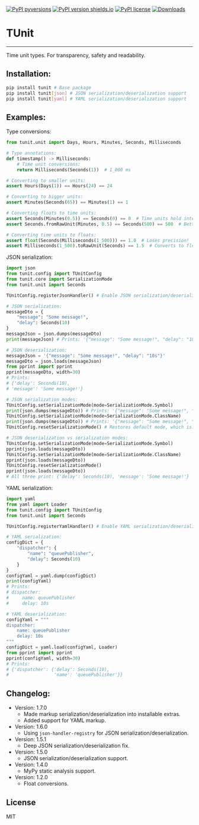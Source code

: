 [![PyPI pyversions](https://img.shields.io/pypi/pyversions/tunit.svg)](https://pypi.python.org/pypi/tunit)
[![PyPI version shields.io](https://img.shields.io/pypi/v/tunit.svg)](https://pypi.python.org/pypi/tunit)
[![PyPI license](https://img.shields.io/pypi/l/tunit.svg)](https://pypi.python.org/pypi/tunit)
[![Downloads](https://static.pepy.tech/badge/tunit)](https://pepy.tech/project/tunit)

# TUnit
---
Time unit types. For transparency, safety and readability.

## Installation:

```bash
pip install tunit # Base package
pip install tunit[json] # JSON serialization/deserialization support
pip install tunit[yaml] # YAML serialization/deserialization support
```

## Examples:

Type conversions:
```python
from tunit.unit import Days, Hours, Minutes, Seconds, Milliseconds

# Type annotations:
def timestamp() -> Milliseconds:
    # Time unit conversions:
    return Milliseconds(Seconds(1))  # 1_000 ms

# Converting to smaller units:
assert Hours(Days(1)) == Hours(24) == 24

# Converting to bigger units:
assert Minutes(Seconds(65)) == Minutes(1) == 1

# Converting floats to time units:
assert Seconds(Minutes(0.5)) == Seconds(0) == 0  # Time units hold integers!
assert Seconds.fromRawUnit(Minutes, 0.5) == Seconds(500) == 500  # Better approach when fractions matter!

# Converting time units to floats:
assert float(Seconds(Milliseconds(1_500))) == 1.0  # Loses precision!
assert Milliseconds(1_500).toRawUnit(Seconds) == 1.5  # Converts to float representing different time unit with precision.
```

JSON serialization:
```python
import json
from tunit.config import TUnitConfig
from tunit.core import SerializationMode
from tunit.unit import Seconds

TUnitConfig.registerJsonHandler() # Enable JSON serialization/deserialization

# JSON serialization:
messageDto = {
    "message": "Some message!",
    "delay": Seconds(10)
}
messageJson = json.dumps(messageDto)
print(messageJson) # Prints: '{"message": "Some message!", "delay": "10s"}'

# JSON deserialization:
messageJson = '{"message": "Some message!", "delay": "10s"}'
messageDto = json.loads(messageJson)
from pprint import pprint
pprint(messageDto, width=30)
# Prints:
# {'delay': Seconds(10),
# 'message': 'Some message!'}

# JSON serialization modes:
TUnitConfig.setSerializationMode(mode=SerializationMode.Symbol)
print(json.dumps(messageDto)) # Prints: '{"message": "Some message!", "delay": "10s"}'
TUnitConfig.setSerializationMode(mode=SerializationMode.ClassName)
print(json.dumps(messageDto)) # Prints: '{"message": "Some message!", "delay": "Seconds(10)"}'
TUnitConfig.resetSerializationMode() # Restores default mode, which is: SerializationMode.Symbol

# JSON deserialization vs serialization modes:
TUnitConfig.setSerializationMode(mode=SerializationMode.Symbol)
pprint(json.loads(messageDto))
TUnitConfig.setSerializationMode(mode=SerializationMode.ClassName)
pprint(json.loads(messageDto))
TUnitConfig.resetSerializationMode()
pprint(json.loads(messageDto))
# All three print: {'delay': Seconds(10), 'message': 'Some message!'}
```

YAML serialization:
```python
import yaml
from yaml import Loader
from tunit.config import TUnitConfig
from tunit.unit import Seconds

TUnitConfig.registerYamlHandler() # Enable YAML serialization/deserialization

# YAML serialization:
configDict = {
    "dispatcher": {
        "name": "queuePublisher",
        "delay": Seconds(10)
    }
}
configYaml = yaml.dump(configDict)
print(configYaml)
# Prints:
# dispatcher:
#     name: queuePublisher
#     delay: 10s

# YAML deserialization:
configYaml = """
dispatcher:
    name: queuePublisher
    delay: 10s
"""
configDict = yaml.load(configYaml, Loader)
from pprint import pprint
pprint(configYaml, width=30)
# Prints:
# {'dispatcher': {'delay': Seconds(10),
#                 'name': 'queuePublisher'}}
```

## Changelog:
- Version: 1.7.0
    - Made markup serialization/deserialization into installable extras.
    - Added support for YAML markup.
- Version: 1.6.0
    - Using `json-handler-registry` for JSON serialization/deserialization.
- Version: 1.5.1
    - Deep JSON serialization/deserialization fix.
- Version: 1.5.0
    - JSON serialization/deserialization support.
- Version: 1.4.0
    - MyPy static analysis support.
- Version: 1.2.0
    - Float conversions.

## License
MIT
